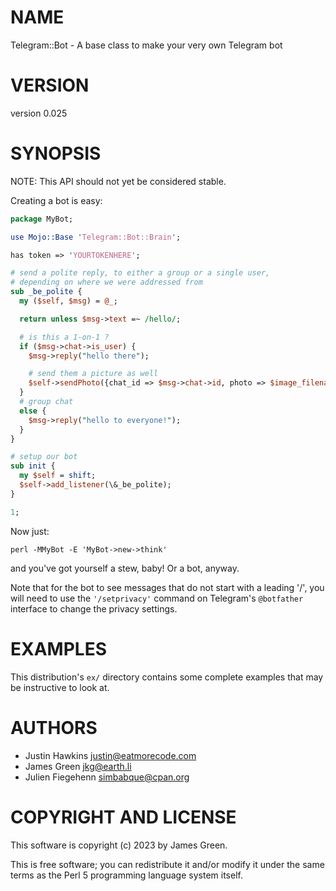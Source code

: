 # NAME

Telegram::Bot - A base class to make your very own Telegram bot

# VERSION

version 0.025

# SYNOPSIS

NOTE: This API should not yet be considered stable.

Creating a bot is easy:

```perl
package MyBot;

use Mojo::Base 'Telegram::Bot::Brain';

has token => 'YOURTOKENHERE';

# send a polite reply, to either a group or a single user,
# depending on where we were addressed from
sub _be_polite {
  my ($self, $msg) = @_;

  return unless $msg->text =~ /hello/;

  # is this a 1-on-1 ?
  if ($msg->chat->is_user) {
    $msg->reply("hello there");

    # send them a picture as well
    $self->sendPhoto({chat_id => $msg->chat->id, photo => $image_filename});
  }
  # group chat
  else {
    $msg->reply("hello to everyone!");
  }
}

# setup our bot
sub init {
  my $self = shift;
  $self->add_listener(\&_be_polite);
}

1;
```

Now just:

```
perl -MMyBot -E 'MyBot->new->think'
```

and you've got yourself a stew, baby! Or a bot, anyway.

Note that for the bot to see messages that do not start with a leading '/', you will need to use
the `'/setprivacy'` command on Telegram's `@botfather` interface to change the privacy settings.

# EXAMPLES

This distribution's `ex/` directory contains some complete examples that may be
instructive to look at.

# AUTHORS

- Justin Hawkins <justin@eatmorecode.com>
- James Green <jkg@earth.li>
- Julien Fiegehenn <simbabque@cpan.org>

# COPYRIGHT AND LICENSE

This software is copyright (c) 2023 by James Green.

This is free software; you can redistribute it and/or modify it under
the same terms as the Perl 5 programming language system itself.
